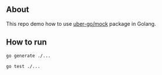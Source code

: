 ## About
This repo demo how to use [uber-go/mock](https://github.com/uber-go/mock) package in Golang.

## How to run
```bash
go generate ./...
```

```bash
go test ./...
```